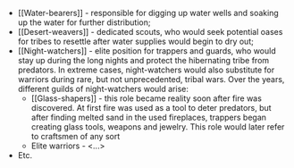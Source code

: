 - [[Water-bearers]] - responsible for digging up water wells and soaking up the water for further distribution;
- [[Desert-weavers]] - dedicated scouts, who would seek potential oases for tribes to resettle after water supplies would begin to dry out;
- [[Night-watchers]] - elite position for trappers and guards, who would stay up during the long nights and protect the hibernating tribe from predators. In extreme cases, night-watchers would also substitute for warriors during rare, but not unprecedented, tribal wars. Over the years, different guilds of night-watchers would arise:
	- [[Glass-shapers]] - this role became reality soon after fire was discovered. At first fire was used as a tool to deter predators, but after finding melted sand in the used fireplaces, trappers began creating glass tools, weapons and jewelry. This role would later refer to craftsmen of any sort
	- Elite warriors - <...>
- Etc.